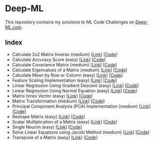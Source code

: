 # Deep-ML
This repository contains my solutions to ML Code Challenges on [Deep-ML.com](https://www.deep-ml.com/). 

## Index
* Calculate 2x2 Matrix Inverse (medium) [[Link](https://www.deep-ml.com/problem/Calculate%202x2%20Matrix%20Inverse)] [[Code](https://github.com/shalinis602/Deep-ML/blob/main/calculate_2x2_matrix_inverse.py)]
* Calculate Accuracy Score (easy) [[Link](https://www.deep-ml.com/problem/Calculate%20Accuracy%20Score)] [[Code](Deep-ML/blob/main/calculate_accuracy_score.py)]
* Calculate Covariance Matrix (medium) [[Link](https://www.deep-ml.com/problem/Calculate%20Covariance%20Matrix)] [[Code](https://github.com/shalinis602/Deep-ML/blob/main/calculate_covariance_matrix.py)]
* Calculate Eigenvalues of a Matrix (medium) [[Link](https://www.deep-ml.com/problem/Calculate%20Eigenvalues%20of%20a%20Matrix)] [[Code](https://github.com/shalinis602/Deep-ML/blob/main/calculate_eigenvalues_matrix.py)]
* Calculate Mean by Row or Column (easy) [[Link](https://www.deep-ml.com/problem/Calculate%20Mean%20by%20Row%20or%20Column)] [[Code](Deep-ML/blob/main/calculate_mean_row_column.py)]
* Feature Scaling Implementation (easy) [[Link](https://www.deep-ml.com/problem/Feature%20Scaling%20Implementation)] [[Code](https://github.com/shalinis602/Deep-ML/blob/main/feature_scaling_implementation.py)]
* Linear Regression Using Gradient Descent (easy) [[Link](https://www.deep-ml.com/problem/Linear%20Regression%20Using%20Gradient%20Descent)] [[Code](https://github.com/shalinis602/Deep-ML/blob/main/linear_regression_using_gradient_descent.py)]
* Linear Regression Using Normal Equation (easy) [[Link](https://www.deep-ml.com/problem/Linear%20Regression%20Using%20Normal%20Equation)] [[Code](https://github.com/shalinis602/Deep-ML/blob/main/linear_regression_using_normal_equation.py)]
* Matrix times Vector (easy) [[Link](https://www.deep-ml.com/problem/Matrix%20times%20Vector)] [[Code](https://github.com/shalinis602/Deep-ML/blob/main/matrix_times_vector.py)]
* Matrix Transformation (medium) [[Link](https://www.deep-ml.com/problem/Matrix%20Transformation)] [[Code](https://github.com/shalinis602/Deep-ML/blob/main/matrix_transformation.py)]
* Principal Component Analysis (PCA) Implementation (medium) [[Link](https://www.deep-ml.com/problem/Principal%20Component%20Analysis%20(PCA)%20Implementation)] [[Code](https://github.com/shalinis602/Deep-ML/blob/main/pca_implementation.py)]
* Reshape Matrix (easy) [[Link](https://www.deep-ml.com/problem/Reshape%20Matrix)] [[Code](https://github.com/shalinis602/Deep-ML/blob/main/reshape_matrix.py)]
* Scalar Multiplication of a Matrix (easy) [[Link](https://www.deep-ml.com/problem/Scalar%20Multiplication%20of%20a%20Matrix)] [[Code](https://github.com/shalinis602/Deep-ML/blob/main/scalar_multiplication.py)]
* Single Neuron (easy) [[Link](https://www.deep-ml.com/problem/Single%20Neuron)] [[Code](https://github.com/shalinis602/Deep-ML/blob/main/single_neuron.py)]
* Solve Linear Equations using Jacobi Method (medium) [[Link](https://www.deep-ml.com/problem/Solve%20Linear%20Equations%20using%20Jacobi%20Method)] [[Code](https://github.com/shalinis602/Deep-ML/blob/main/solve_linear_equations_using_jacobi_method.py)]
* Transpose of a Matrix (easy) [[Link](https://www.deep-ml.com/problem/Transpose%20of%20a%20Matrix)] [[Code](https://github.com/shalinis602/Deep-ML/blob/main/transpose_matrix.py)]